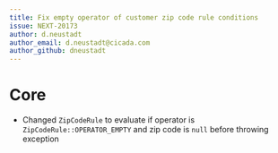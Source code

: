 ```yaml
---
title: Fix empty operator of customer zip code rule conditions
issue: NEXT-20173
author: d.neustadt
author_email: d.neustadt@cicada.com
author_github: dneustadt
---
```

# Core
* Changed `ZipCodeRule` to evaluate if operator is `ZipCodeRule::OPERATOR_EMPTY` and zip code is `null` before throwing exception

